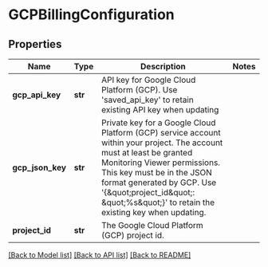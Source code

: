 # GCPBillingConfiguration

## Properties
Name | Type | Description | Notes
------------ | ------------- | ------------- | -------------
**gcp_api_key** | **str** | API key for Google Cloud Platform (GCP). Use &#39;saved_api_key&#39; to retain existing API key when updating | 
**gcp_json_key** | **str** | Private key for a Google Cloud Platform (GCP) service account within your project.  The account must at least be granted Monitoring Viewer permissions.  This key must be in the JSON format generated by GCP. Use &#39;{\&quot;project_id\&quot;: \&quot;%s\&quot;}&#39; to retain the existing key when updating. | 
**project_id** | **str** | The Google Cloud Platform (GCP) project id. | 

[[Back to Model list]](../README.md#documentation-for-models) [[Back to API list]](../README.md#documentation-for-api-endpoints) [[Back to README]](../README.md)


